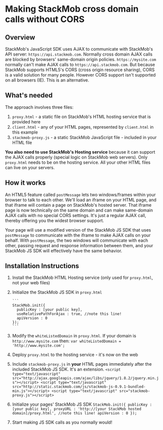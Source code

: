 Making StackMob cross domain calls without CORS
========

## Overview

StackMob's JavaScript SDK uses AJAX to communicate with StackMob's API server: `https://api.stackmob.com`.  Normally cross domain AJAX calls are blocked by browsers' same-domain origin policies.  `https://mysite.com` normally can't make AJAX calls to `https://api.stackmob.com`.  But because StackMob supports HTML5's CORS (cross origin resource sharing), CORS is a valid solution for many people.  However CORS support isn't supported on all browsers (IE).  This is an alternative.

## What's needed

The approach involves three files:

1. `proxy.html` - a static file on StackMob's HTML hosting service that is provided here
2. `client.html` - any of your HTML pages, represented by `client.html` in this example
3. `stackmob-proxy.js` - a static StackMob JavaScript file - included in your HTML file

**You also need to use StackMob's Hosting service** because it can support the AJAX calls properly (special logic on StackMob web servers).  Only `proxy.html` needs to be on the hosting service.  All your other HTML files can live on your servers.

## How it works

An HTML5 feature called `postMessage` lets two windows/frames within your browser to talk to each other.  We'll load an iframe on your HTML page, and that iframe will contain a page on StackMob's hosted server.  That iframe page is now technically on the same domain and can make same-domain AJAX calls with no special CORS settings.  It's just a regular AJAX call, thereby offering you the widest browser support.

Your page will use a modified version of the StackMob JS SDK that uses `postMessage` to communicate with the iframe to make AJAX calls on your behalf.  With `postMessage`, the two windows will communicate with each other, passing request and response information between them, and your StackMob JS SDK will effectively have the same behavior.

## Installation Instructions

1.  Install the StackMob HTML Hosting service (only used for `proxy.html`, not your web files)
2.  Initialize the StackMob JS SDK in `proxy.html`

        ```
        StackMob.init({
          publicKey : [your public key],
          useRelativePathForAjax : true, //note this line!
          apiVersion : 0
        });
        ```

3.  Modify the `whiteListedDomain` in `proxy.html`.  If your domain is `http://www.mysite.com` then:
        ```
        var whiteListedDomain = 'http://www.mysite.com';
        ```
4.  Deploy `proxy.html` to the hosting service - it's now on the web
5.  Include `stackmob-proxy.js` in **your** HTML pages immediately after the included StackMob JS SDK.  It's an extension.
        ```
        <script type="text/javascript" src="http://ajax.googleapis.com/ajax/libs/jquery/1.8.2/jquery.min.js"></script>
        <script type="text/javascript" src="http://static.stackmob.com/js/stackmob-js-0.9.1-bundled-min.js"></script>
        <script type="text/javascript" src="stackmob-proxy.js"></script>
        ```
6.  Initialize your pages' StackMob JS SDK
        ```
        StackMob.init({
          publicKey : [your public key],
          proxyURL : 'http://[your StackMob hosted domain]/proxy.html', //note this line!
          apiVersion : 0
        });
        ```
7.  Start making JS SDK calls as you normally would!
